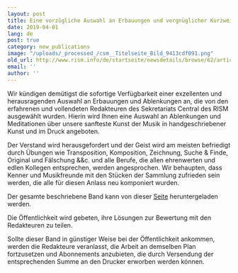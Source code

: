 ```yaml
---
layout: post
title: Eine vorzügliche Auswahl an Erbauungen und vergnüglicher Kurzweil
date: 2019-04-01
lang: de
post: true
category: new_publications
image: "/uploads/_processed_/csm__Titelseite_Bild_9413cdf091.png"
old_url: http://www.rism.info/de/startseite/newsdetails/browse/62/article/64/a-most-excellent-selection-of-rism-activities.html
email: ''
author: ''
---
```



Wir kündigen demütigst die sofortige Verfügbarkeit einer exzellenten und herausragenden Auswahl an Erbauungen und Ablenkungen an, die von den erfahrenen und vollendeten Redakteuren des Sekretariats Central des RISM ausgewählt wurden. Hierin wird Ihnen eine Auswahl an Ablenkungen und Meditationen über unsere sanfteste Kunst der Musik in handgeschriebener Kunst und im Druck angeboten.

Der Verstand wird herausgefordert und der Geist wird am meisten befriedigt durch Übungen wie Transposition, Komposition, Zeichnung, Suche & Finde, Original und Fälschung &&c. und alle Berufe, die allen ehrenwerten und edlen Kollegen entsprechen, werden angesprochen. Wir behaupten, dass Kenner und Musikfreunde mit den Stücken der Sammlung zufrieden sein werden, die alle für diesen Anlass neu komponiert wurden.

Der gesamte beschriebene Band kann von dieser [Seite](/fileadmin/content/news/pdfaprilscherz.pdf "Initiates file download") heruntergeladen werden.

Die Öffentlichkeit wird gebeten, ihre Lösungen zur Bewertung mit den Redakteuren zu teilen.

Sollte dieser Band in günstiger Weise bei der Öffentlichkeit ankommen, werden die Redakteure veranlasst, die Arbeit an demselben Plan fortzusetzen und Abonnements anzubieten, die durch Versendung der entsprechenden Summe an den Drucker erworben werden können.



<script type="text/javascript">var switchTo5x=true;</script><script type="text/javascript" src="http://w.sharethis.com/button/buttons.js"></script><script type="text/javascript">stLight.options({publisher: "9b601438-1ce1-49d8-bfd7-9cff5df54c17", doNotHash: false, doNotCopy: false, hashAddressBar: false});</script>



